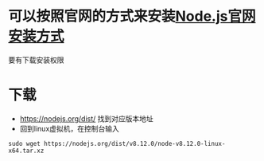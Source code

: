 # 可以按照官网的方式来安装[Node.js官网安装方式](https://nodejs.org/en/download/package-manager/#enterprise-linux-and-fedora)

要有下载安装权限

# 下载

- https://nodejs.org/dist/ 找到对应版本地址
- 回到linux虚拟机，在控制台输入 
```
sudo wget https://nodejs.org/dist/v8.12.0/node-v8.12.0-linux-x64.tar.xz
```
